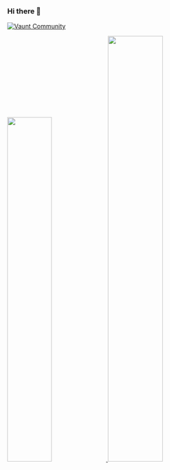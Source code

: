 ### Hi there 👋

<!--
**re-Tick/re-tick** is a ✨ _special_ ✨ repository because its `README.md` (this file) appears on your GitHub profile.

Here are some ideas to get you started:

- 🔭 I’m currently working on ...
- 🌱 I’m currently learning ...
- 👯 I’m looking to collaborate on ...
- 🤔 I’m looking for help with ...
- 💬 Ask me about ...
- 📫 How to reach me: ...
- 😄 Pronouns: ...
- ⚡ Fun fact: ...
-->

[![Vaunt Community](https://api.vaunt.dev/v1/github/entities/re-Tick/badges/community)](https://community.vaunt.dev/board/re-tick)
<p>
<a href="https://vaunt.dev">
<img src="https://api.vaunt.dev/v1/github/entities/re-Tick/contributions?format=svg" width="45%" />
</a>
<img decoding="async" loading="lazy" src="https://api.vaunt.dev/v1/github/entities/re-Tick/achievements?format=svg&limit=3" width="50%" />
</p>
